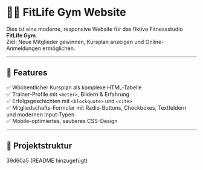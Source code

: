 # 🏋️‍♂️ FitLife Gym Website

Dies ist eine moderne, responsive Website für das fiktive Fitnessstudio **FitLife Gym**.  
Ziel: Neue Mitglieder gewinnen, Kursplan anzeigen und Online-Anmeldungen ermöglichen.

---

## 🔧 Features

✅ Wöchentlicher Kursplan als komplexe HTML-Tabelle  
✅ Trainer-Profile mit `<meter>`, Bildern & Erfahrung  
✅ Erfolgsgeschichten mit `<blockquote>` und `<cite>`  
✅ Mitgliedschafts-Formular mit Radio-Buttons, Checkboxes, Textfeldern und modernen Input-Typen  
✅ Mobile-optimiertes, sauberes CSS-Design

---

## 📂 Projektstruktur
 39d60a5 (README hinzugefügt)
